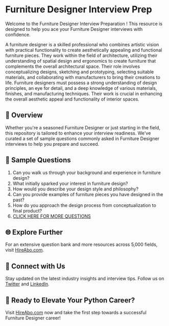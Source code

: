 # Furniture Designer Interview Prep

Welcome to the Furniture Designer Interview Preparation ! This resource is designed to help you ace your Furniture Designer interviews with confidence.

A furniture designer is a skilled professional who combines artistic vision with practical functionality to create aesthetically appealing and functional furniture pieces. They work within the field of architecture, utilizing their understanding of spatial design and ergonomics to create furniture that complements the overall architectural space. Their role involves conceptualizing designs, sketching and prototyping, selecting suitable materials, and collaborating with manufacturers to bring their creations to life. Furniture designers must possess a strong understanding of design principles, an eye for detail, and a deep knowledge of various materials, finishes, and manufacturing techniques. Their work is crucial in enhancing the overall aesthetic appeal and functionality of interior spaces.

## 🚀 Overview

Whether you're a seasoned Furniture Designer or just starting in the field, this repository is tailored to enhance your interview readiness. We've curated a set of sample questions commonly asked in Furniture Designer interviews to help you prepare and succeed.

## 📝 Sample Questions

1. Can you walk us through your background and experience in furniture design?
2. What initially sparked your interest in furniture design?
3. How would you describe your design style and philosophy?
4. Can you provide examples of furniture pieces you have designed in the past?
5. How do you approach the design process from conceptualization to final product?
6. [CLICK HERE FOR MORE QUESTIONS](https://hireabo.com/job/6_3_19/Furniture%20Designer)

## 🌐 Explore Further

For an extensive question bank and more resources across 5,000 fields, visit [HireAbo.com](https://www.hireabo.com).

## 📱 Connect with Us

Stay updated on the latest industry insights and interview tips. Follow us on [Twitter](https://twitter.com/hireabo) and [LinkedIn](https://www.linkedin.com/in/hire-abo-3609972a8/).

## 🚀 Ready to Elevate Your Python Career?

Visit [HireAbo.com](https://www.hireabo.com) now and take the first step towards a successful Furniture Designer career!